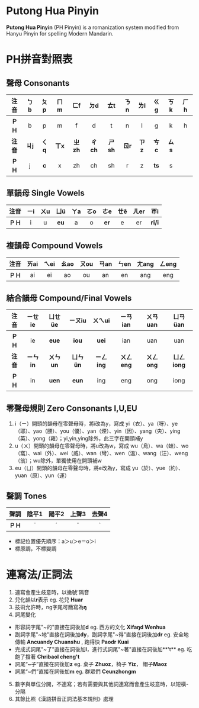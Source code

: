 # Putong Hua Pinyin
**Putong Hua Pinyin** (PH Pinyin) is a romanization system modified from Hanyu Pinyin for spelling Modern Mandarin.
# PH拼音對照表
## 聲母 Consonants
|**注音**|ㄅb|ㄆp|ㄇm|ㄈf|ㄉd|ㄊt|ㄋn|ㄌl|ㄍg|ㄎk|ㄏh|
|:----:|:----:|:----:|:----:|:----:|:----:|:----:|:----:|:----:|:----:|:----:|:----:|
|**ＰＨ**|b|p|m|f|d|t|n|l|g|k|h|
|**注音**|**ㄐj**|**ㄑq**|**ㄒx**|**ㄓzh**|**ㄔch**|**ㄕsh**|**ㄖr**|**ㄗz**|**ㄘc**|**ㄙs**|
|**ＰＨ**|j|**c**|x|zh|ch|sh|r|z|**ts**|s|

## 單韻母 Single Vowels
|**注音**|ㄧi|ㄨu|ㄩü|ㄚa|ㄛo|ㄜe|ㄝê|ㄦer|ㄭi
|:----:|:----:|:----:|:----:|:----:|:----:|:----:|:----:|:----:|:----:|
|**ＰＨ**|i|u|**eu**|a|o|**er**|e|er|**ri/i** 

## 複韻母 Compound Vowels
|**注音**|ㄞai|ㄟei|ㄠao|ㄡou|ㄢan|ㄣen|ㄤang|ㄥeng|
|:----:|:----:|:----:|:----:|:----:|:----:|:----:|:----:|:----:|
|**ＰＨ**|ai|ei|ao|ou|an|en|ang|eng

## 結合韻母 Compound/Final Vowels
|**注音**|ㄧㄝie|ㄩㄝüe|ㄧㄡiu|ㄨㄟui|ㄧㄢian|ㄨㄢuan|ㄩㄢüan|
|:----:|:----:|:----:|:----:|:----:|:----:|:----:|:----:|
|**ＰＨ**|ie|**eue**|**iou**|**uei**|ian|uan|uan|
|**注音**|**ㄧㄣin**|**ㄨㄣun**|**ㄩㄣün**|**ㄧㄥing**|**ㄨㄥeng**|**ㄨㄥong**|**ㄩㄥiong**
|**ＰＨ**|in|**uen**|**eun**|ing|eng|ong|iong|

## 零聲母規則 Zero Consonants I,U,EU
1. i（ㄧ）開頭的韻母在零聲母時，將i改為y，寫成 yi（衣）、ya（呀）、ye（耶）、yao（腰）、you（優）、yan（煙）、yin（因）、yang（央）、ying（英）、yong（雍）；yi,yin,ying除外，此三字在開頭補y
2. u（ㄨ）開頭的韻母在零聲母時，將u改為w，寫成 wu（烏）、wa（蛙）、wo（窩）、wai（外）、wei（威）、wan（彎）、wen（溫）、wang（汪）、weng（翁）；wu除外，單獨使用在開頭補w
3. eu（ㄩ）開頭的韻母在零聲母時，將e改為y，寫成 yu（於）、yue（約）、yuan（原）、yun（運）

## 聲調 Tones
|**聲調**|陰平1|陽平2|上聲3|去聲4
|:----:|:----:|:----:|:----:|:----:|
|**ＰＨ**|¯|ˊ|ˇ|ˋ|
* 標記位置優先順序：a＞u＞e＝o＞i
* 標原調，不標變調

# 連寫法/正詞法
1. 連寫會產生歧意時，以撇號'隔音
2. 兒化韻以**r**表示 eg. 花兒 **Huar**
3. 技術允許時，ng字尾可簡寫為**ŋ**
4. 詞尾變化
* 形容詞字尾"~的"直接在詞後加**d** eg. 西方的文化 **Xifaŋd Wenhua**
* 副詞字尾"~地"直接在詞後加**dy**，副詞字尾"~得"直接在詞後加**dr** eg. 安全地傳輸 **Ancuandy Chuanshu** , 跑得快 **Paodr Kuai**
* 完成式詞尾"~了"直接在詞後加**l**，進行式詞尾"~著"直接在詞後加**'t**
eg. 吃飽了撐著 **Chribaol cheng't**
* 詞尾“~子”直接在詞後加**z** eg. 桌子 **Zhuoz**，椅子 **Yiz**， 帽子**Maoz**
* 詞尾“~們”直接在詞後加**m** eg. 群眾們 **Ceunzhongm**
5. 數字與單位分開，不連寫；若有需要與其他詞連寫而會產生岐意時，以短橫-分隔
6. 其餘比照《漢語拼音正詞法基本規則》處理
